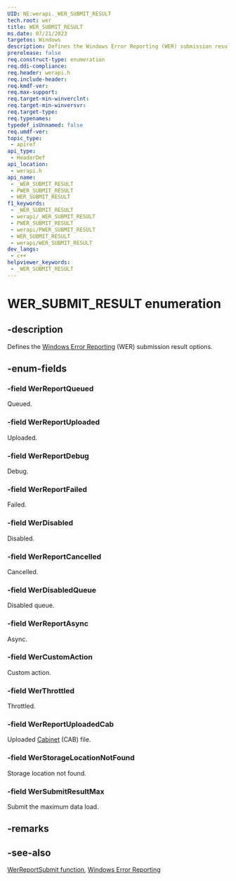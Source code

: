 ```yaml
---
UID: NE:werapi._WER_SUBMIT_RESULT
tech.root: wer
title: WER_SUBMIT_RESULT
ms.date: 07/21/2023
targetos: Windows
description: Defines the Windows Error Reporting (WER) submission result options.
prerelease: false
req.construct-type: enumeration
req.ddi-compliance: 
req.header: werapi.h
req.include-header: 
req.kmdf-ver: 
req.max-support: 
req.target-min-winverclnt: 
req.target-min-winversvr: 
req.target-type: 
req.typenames: 
typedef_isUnnamed: false
req.umdf-ver: 
topic_type:
 - apiref
api_type:
 - HeaderDef
api_location:
 - werapi.h
api_name:
 - _WER_SUBMIT_RESULT
 - PWER_SUBMIT_RESULT
 - WER_SUBMIT_RESULT
f1_keywords:
 - _WER_SUBMIT_RESULT
 - werapi/_WER_SUBMIT_RESULT
 - PWER_SUBMIT_RESULT
 - werapi/PWER_SUBMIT_RESULT
 - WER_SUBMIT_RESULT
 - werapi/WER_SUBMIT_RESULT
dev_langs:
 - c++
helpviewer_keywords:
 - _WER_SUBMIT_RESULT
---
```


# WER_SUBMIT_RESULT enumeration

## -description

Defines the [Windows Error Reporting](../_wer/index.md) (WER) submission result options.

## -enum-fields

### -field WerReportQueued

Queued.

### -field WerReportUploaded

Uploaded.

### -field WerReportDebug

Debug.

### -field WerReportFailed

Failed.

### -field WerDisabled

Disabled.

### -field WerReportCancelled

Cancelled.

### -field WerDisabledQueue

Disabled queue.

### -field WerReportAsync

Async.

### -field WerCustomAction

Custom action.

### -field WerThrottled

Throttled.

### -field WerReportUploadedCab

Uploaded [Cabinet](/windows/win32/msi/cabinet-files) (CAB) file.

### -field WerStorageLocationNotFound

Storage location not found.

### -field WerSubmitResultMax

Submit the maximum data load.

## -remarks

## -see-also

[WerReportSubmit function](nf-werapi-werreportsubmit.md), [Windows Error Reporting](/windows/desktop/wer)
